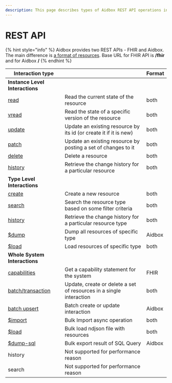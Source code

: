 ```yaml
---
description: This page describes types of Aidbox REST API operations in general
---
```


# REST API

{% hint style="info" %}
Aidbox provides two REST APIs - FHIR and Aidbox. The main difference is [a format of resources](../../getting-started-1/aidbox-and-fhir-formats.md). Base URL for FHIR API is **/fhir** and for Aidbox **/**
{% endhint %}

| Interaction type                                       |                                                                     | Format |
| ------------------------------------------------------ | ------------------------------------------------------------------- | ------ |
| **Instance Level Interactions**                        |                                                                     |        |
| [read](crud-1/read.md)                                 | Read the current state of the resource                              | both   |
| [vread](crud-1/read.md#vread)                          | Read the state of a specific version of the resource                | both   |
| [update](crud-1/update.md)                             | Update an existing resource by its id (or create it if it is new)   | both   |
| [patch](crud-1/patch.md)                               | Update an existing resource by posting a set of changes to it       | both   |
| [delete](crud-1/delete.md)                             | Delete a resource                                                   | both   |
| [history](../fhir-api/history-1.md)                    | Retrieve the change history for a particular resource               | both   |
| **Type Level Interactions**                            |                                                                     |        |
| [create](crud-1/fhir-and-aidbox-crud.md)               | Create a new resource                                               | both   |
| [search](../fhir-api/search-1/)                        | Search the resource type based on some filter criteria              | both   |
| [history](../fhir-api/history-1.md)                    | Retrieve the change history for a particular resource type          | both   |
| [$dump](../bulk-api-1/#usddump)                        | Dump all resources of specific type                                 | Aidbox |
| [$load](../bulk-api-1/#usdload)                        | Load resources of specific type                                     | both   |
| **Whole System Interactions**                          |                                                                     |        |
| [capabilities](../fhir-api/metadata.md)                | Get a capability statement for the system                           | FHIR   |
| [batch/transaction](../transaction.md)                 | Update, create or delete a set of resources in a single interaction | both   |
| [batch upsert](../batch-upsert.md)                     | Batch create or update interaction                                  | Aidbox |
| [$import](../bulk-api-1/#usdimport-and-fhir-usdimport) | Bulk Import async operation                                         | both   |
| [$load](../bulk-api-1/#usdload)                        | Bulk load ndjson file with resources                                | both   |
| [$dump-sql](../bulk-api-1/#usddump-sql)                | Bulk export result of SQL Query                                     | Aidbox |
| history                                                | Not supported for performance reason                                |        |
| search                                                 | Not supported for performance reason                                |        |
